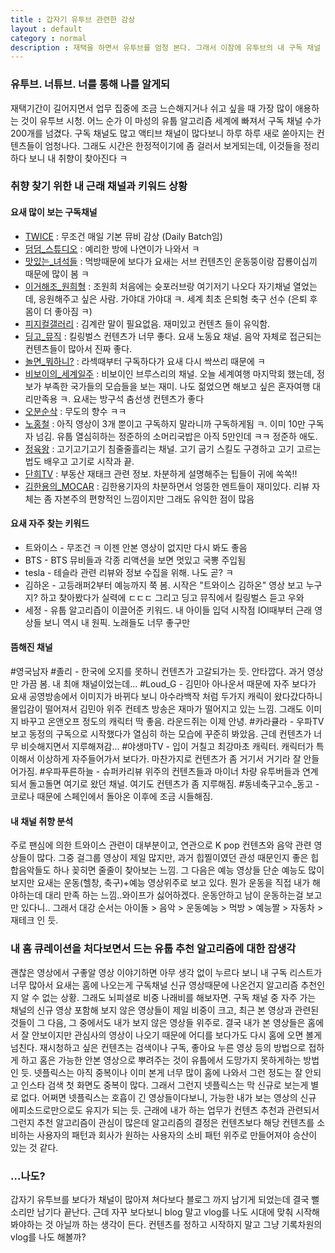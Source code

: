 ```yaml
---
title : 갑자기 유투브 관련한 감상
layout : default
category : normal
description : 재택을 하면서 유투브를 엄청 본다. 그래서 이참에 유투브의 내 구독 채널 상황과 유툽 추천 알고리즘에 대한 썰을 좀 써보자
---
```


### 유투브. 너튜브. 너를 통해 나를 알게되

재택기간이 길어지면서 업무 집중에 조금 느슨해지거나 쉬고 싶을 때 가장 많이 애용하는 것이 유투브 시청. 어느 순가 이 마성의 유툽 알고리즘 세계에 빠져서 구독 채널 수가 200개를 넘겼다. 구독 채널도 많고 액티브 채널이 많다보니 하루 하루 새로 쏟아지는 컨텐츠들이 엄청나다. 그래도 시간은 한정적이기에 좀 걸러서 보게되는데, 이것들을 정리하다 보니 내 취향이 찾아진다 ㅋ

### 취향 찾기 위한 내 근래 채널과 키워드 상황

#### 요새 많이 보는 구독채널
- [TWICE](https://www.youtube.com/channel/UCzgxx_DM2Dcb9Y1spb9mUJA) : 무조건 매일 기본 뮤비 감상 (Daily Batch임)
- [덤덤_스튜디오](https://www.youtube.com/channel/UCFpfKdO4MMSc9ZoMjk2Tikg) : 예리한 방에 나연이가 나와서 ㅋ
- [맛있는_녀석들](https://www.youtube.com/channel/UCsOW9TPy2TKkqCchUHL04Fg) : 먹방때문에 보다가 요새는 서브 컨텐츠인 운동뚱이랑 잡룡이십끼 때문에 많이 봄 ㅋ
- [이거해조_원희형](https://www.youtube.com/channel/UC7JbUmyD7g8JH6LvkkQuSZQ) : 조원희 처음에는 슛포러브랑 여기저기 나오다 자기채널 열었는데, 응원해주고 싶은 사람. 가야대 가야대 ㅋ. 세계 최초 은퇴형 축구 선수 (은퇴 후 몸이 더 좋아짐 ㅋ)
- [피지컬갤러리](https://www.youtube.com/channel/UCdtRAcd3L_UpV4tMXCw63NQ) : 김계란 말이 필요없음. 재미있고 컨텐츠 들이 유익함.
- [딩고_뮤직](https://www.youtube.com/channel/UCtCiO5t2voB14CmZKTkIzPQ) : 킬링벌스 컨텐츠가 너무 좋다. 요새 노동요 채널. 음악 자체로 접근되는 컨텐츠들이 많아서 진짜 좋다.
- [놀면_뭐하니?](https://www.youtube.com/channel/UCx6jsZ02B4K3SECUrkgPyzg) : 라섹때부터 구독하다가 요새 다시 싹쓰리 때문에 ㅋ
- [비보이의_세계일주](https://www.youtube.com/channel/UCNAdXHkMg3U4xmrU9eyg1Ww) : 비보이인 브루스리의 채널. 오늘 세계여행 마지막회 했는데, 정보가 부족한 국가들의 모습들을 보는 재미. 나도 젊었으면 해보고 싶은 혼자여행 대리만족용 ㅋ. 요새는 방구석 춤선생 컨텐츠가 좋다
- [오분순삭](https://www.youtube.com/channel/UC9idb-NIhZrI6wkPesc3MUg) : 무도의 향수 ㅋㅋ
- [노홍철](https://www.youtube.com/channel/UC1Vx63SINUqLuEKdH2uKqtw) : 아직 영상이 3개 뿐이고 구독하지 말라니까 구독하게됨 ㅋ. 이미 10만 구독자 넘김. 유툽 열심히하는 정준하의 소머리국밥은 아직 5만인데 ㅋㅋ 정준하 애도.
- [정육왕](https://www.youtube.com/channel/UC1oXmhvYHVI2bApphh3IzuQ) : 고기고기고기 침줄줄흘리는 채널. 고기 굽기 스킬도 구경하고 고기 고르는 법도 배우고 고기로 시작과 끝.
- [단희TV](https://www.youtube.com/channel/UCOMG2V-vUgYX0aHiBDbBTyg) : 부동산 재태크 관련 정보. 차분하게 설명해주는 팁들이 귀에 쏙쏙!!
- [김한용의_MOCAR](https://www.youtube.com/channel/UCd5CdYxogKBwvv1xyuxhvZA) : 김한용기자의 차분하면서 엉뚱한 멘트들이 재미있다. 리뷰 자체는 좀 자본주의 편향적인 느낌이지만 그래도 유익한 점이 많음

#### 요새 자주 찾는 키워드
- 트와이스 - 무조건 ㅋ 이젠 안본 영상이 없지만 다시 봐도 좋음
- BTS - BTS 뮤비들과 각종 리액션을 보면 멋있고 국뽕 주입됨
- tesla - 테슬라 관련 리뷰와 정보 수집을 위해. 나도 곧? ㅋ
- 김하온 - 고등래퍼2부터 예능까지 쭉 봄. 시작은 "트와이스 김하온" 영상 보고 누구지? 하고 찾아봤다가 실력에 ㄷㄷㄷ 그리고 딩고 뮤직에서 킬링벌스 듣고 우와
- 세정 - 유툽 알고리즙이 이끌어준 키워드. 내 아이들 입덕 시작점 IOI때부터 근래 영상들 보니 역시 내 원픽. 노래들도 너무 좋구만

#### 뜸해진 채널
#영국남자 #졸리 - 한국에 오지를 못하니 컨텐츠가 고갈되가는 듯. 안타깝다. 과거 영상만 가끔 봄. 내 최애 채널이었는데...
#Loud_G - 김민아 아나운서 때문에 자주 보다가 요새 공영방송에서 이미지가 바뀌다 보니 아수라백작 처럼 두가지 캐릭이 왔다갔다하니 몰입감이 떨어져서 김민아 위주 컨테츠 방송은 재마가 떨어지고 있는 느낌. 그래도 이미지 바꾸고 온앤오프 정도의 캐릭터 딱 좋음. 라운드쥐는 이제 안녕.
#카라큘라 - 우파TV보고 동정의 구독으로 시작했다가 열심히 하는 모습에 꾸준히 봐았음. 근데 컨텐츠가 너무 비슷해지면서 지루해져감...
#야생마TV - 입이 거칠고 최강마초 캐릭터. 캐릭터가 특이해서 이상하게 자주들어가서 보다가. 마찬가지로 컨텐츠가 좀 거기서 거기라 잘 안들어가짐.
#우파푸른하늘 - 슈퍼카리뷰 위주의 컨텐츠들과 마이너 차량 유투버들과 연계되서 돌고돌면 여기로 왔던 채널. 여기도 컨텐츠가 좀 지루해짐.
#동네축구고수_동고 - 코로나 때문에 스페인에서 돌아온 이후에 조금 시들해짐. 

#### 내 채널 취향 분석

주로 팬심에 의한 트와이스 관련이 대부분이고, 연관으로 K pop 컨텐츠와 음악 관련 영상들이 많다. 그중 걸그룹 영상이 제일 많지만, 과거 힙찔이였던 관성 때문인지 좋은 힙합음악들도 하나 꽂히면 줄줄이 찾아보는 느낌. 그 다음은 예능 영상들 단순 예능도 많이 보지만 요새는 운동(헬창, 축구)+예능 영상위주로 보고 있다. 뭔가 운동을 직접 내가 해야하는데 대리 만족 하는 느낌..와이프가 싫어하겠다. 운동안하고 남이 운동하는걸 보고만 있다니.. 그래서 대강 순서는 아이돌 > 음악 > 운동예능 > 먹방 > 예능짤 > 자동차 > 재테크 인 듯. 

### 내 홈 큐레이션을 처다보면서 드는 유툽 추천 알고리즘에 대한 잡생각

괜찮은 영상에서 구좋알 영상 이야기하면 아무 생각 없이 누르다 보니 내 구독 리스트가 너무 많아서 요새는 홈에 나오는게 구독채널 신규 영상때문에 나온건지 알고리즘 추천인지 알 수 없는 상황. 그래도 뇌피셜로 비중 나래비를 해보자면. 구독 채널 중 자주 가는 채널의 신규 영상 포함해 보지 않은 영상들이 제일 비중이 크고, 최근 본 영상과 관련된 것들이 그 다음, 그 중에서도 내가 보지 않은 영상들 위주로. 결국 내가 본 영상들은 홈에서 잘 안보이지만 관심사의 영상이 나오기 때문에 어디를 보다가도 다시 홈에 오면 볼게 넘친다. 재시청하고 싶은 컨텐츠는 검색이나 구독, 좋아요 누른 영상 등의 방법으로 접하게 하고 홈은 가능한 안본 영상으로 뿌려주는 것이 유툽에서 도망가지 못하게하는 방법인 듯. 넷플릭스는 아직 중복이나 이미 본게 너무 많이 홈에 나와서 그런 정도는 잘 안되고 인스타 검색 첫 화면도 중복이 많다. 그래서 그런지 넷플릭스는 막 신규로 보는게 별로 없다. 어쩌면 넷플릭스는 호흡이 긴 영상들이다보니, 가능한 내가 보는 영상의 신규 에피소드로만으로도 유지가 되는 듯. 근래에 내가 하는 업무가 컨텐츠 추천과 관련되서 그런지 추천 알고리즘이 관심이 많은데 알고리즘의 결정은 컨텐츠보다 해당 컨텐츠를 소비하는 사용자의 패턴과 회사가 원하는 사용자의 소비 패턴 위주로 만들어져야 승산이 있는 것 같다.

### ...나도?

갑자기 유투브를 보다가 채널이 많아져 쳐다보다 블로그 까지 남기게 되었는데 결국 뻘소리만 남기다 끝난다. 근데 자꾸 보다보니 blog 말고 vlog를 나도 시대에 맞춰 시작해봐야하는 것 아닐까 하는 생각이 든다. 컨텐츠를 정하고 시작하지 말고 그냥 기록차원의 vlog를 나도 해볼까?